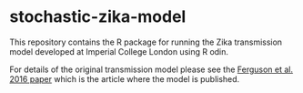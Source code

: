 # stochastic-zika-model
This repository contains the R package for running the Zika transmission model developed at Imperial College London using R odin.

For details of the original transmission model please see the [Ferguson et al. 2016 paper](https://science.sciencemag.org/content/353/6297/353) 
which is the article where the model is published.
